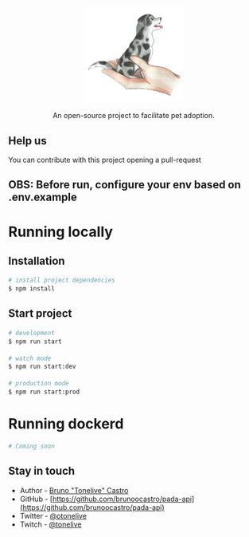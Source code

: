 <p align="center">
  <a href="http://github.com/brunoocastro/pada-api" target="blank"><img src="./public/pada.png" width="200" alt="Pada Logo" /></a>
</p>


  <p align="center">An open-source project to facilitate pet adoption.</p>
    <p align="center">

## Help us

You can contribute with this project opening a pull-request

## **OBS: Before run, configure your env based on .env.example**

# Running locally

## Installation

```bash
# install project dependencies
$ npm install
```

## Start project

```bash
# development
$ npm run start

# watch mode
$ npm run start:dev

# production mode
$ npm run start:prod
```

# Running dockerd

```bash
# Coming soon
```

## Stay in touch

- Author - [Bruno "Tonelive" Castro](https://linked.in/brunoocastro)
- GitHub - [https://github.com/brunoocastro/pada-api](https://github.com/brunoocastro/pada-api)
- Twitter - [@otonelive](https://twitter.com/otonelive)
- Twitch - [@tonelive](https://twitch.com/tonelive)
